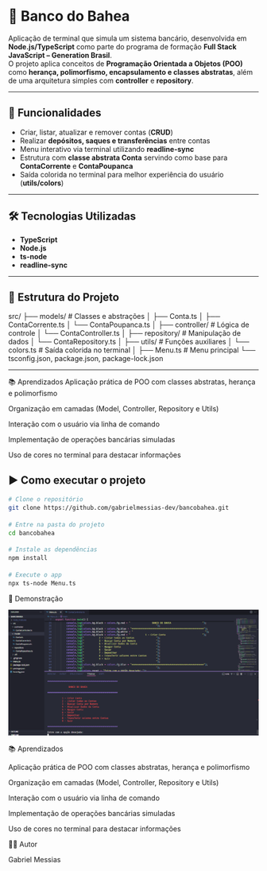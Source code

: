 # 🏦 Banco do Bahea

Aplicação de terminal que simula um sistema bancário, desenvolvida em **Node.js/TypeScript** como parte do programa de formação **Full Stack JavaScript – Generation Brasil**.  
O projeto aplica conceitos de **Programação Orientada a Objetos (POO)** como **herança, polimorfismo, encapsulamento e classes abstratas**, além de uma arquitetura simples com **controller** e **repository**.

---

## 🚀 Funcionalidades
- Criar, listar, atualizar e remover contas (**CRUD**)
- Realizar **depósitos, saques e transferências** entre contas
- Menu interativo via terminal utilizando **readline-sync**
- Estrutura com **classe abstrata Conta** servindo como base para **ContaCorrente** e **ContaPoupanca**
- Saída colorida no terminal para melhor experiência do usuário (**utils/colors**)

---

## 🛠️ Tecnologias Utilizadas
- **TypeScript**
- **Node.js**
- **ts-node**
- **readline-sync**

---

## 📂 Estrutura do Projeto

src/
├── models/        # Classes e abstrações
│   ├── Conta.ts
│   ├── ContaCorrente.ts
│   └── ContaPoupanca.ts
│
├── controller/    # Lógica de controle
│   └── ContaController.ts
│
├── repository/    # Manipulação de dados
│   └── ContaRepository.ts
│
├── utils/         # Funções auxiliares
│   └── colors.ts  # Saída colorida no terminal
│
├── Menu.ts        # Menu principal
└── tsconfig.json, package.json, package-lock.json


---

📚 Aprendizados
Aplicação prática de POO com classes abstratas, herança e polimorfismo

Organização em camadas (Model, Controller, Repository e Utils)

Interação com o usuário via linha de comando

Implementação de operações bancárias simuladas

Uso de cores no terminal para destacar informações

## ▶️ Como executar o projeto
```bash
# Clone o repositório
git clone https://github.com/gabrielmessias-dev/bancobahea.git

# Entre na pasta do projeto
cd bancobahea

# Instale as dependências
npm install

# Execute o app
npx ts-node Menu.ts
```
📸 Demonstração

![Demonstração do Banco do Bahea](demoapp.png)


📚 Aprendizados

Aplicação prática de POO com classes abstratas, herança e polimorfismo

Organização em camadas (Model, Controller, Repository e Utils)

Interação com o usuário via linha de comando

Implementação de operações bancárias simuladas

Uso de cores no terminal para destacar informações

👨‍💻 Autor

Gabriel Messias




